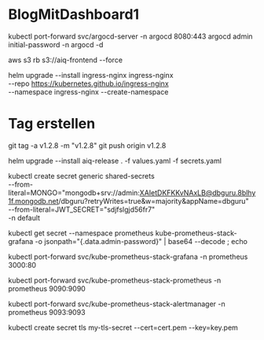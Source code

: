 # BlogMitDashboard1



kubectl port-forward svc/argocd-server -n argocd 8080:443
argocd admin initial-password -n argocd -d

aws s3 rb s3://aiq-frontend --force


helm upgrade --install ingress-nginx ingress-nginx \
  --repo https://kubernetes.github.io/ingress-nginx \
  --namespace ingress-nginx --create-namespace

  # Tag erstellen 
  git tag -a v1.2.8 -m "v1.2.8"
  git push origin v1.2.8


  helm upgrade --install aiq-release . -f values.yaml -f secrets.yaml



  kubectl create secret generic shared-secrets \
  --from-literal=MONGO="mongodb+srv://admin:XAIetDKFKKvNAxLB@dbguru.8blhy1f.mongodb.net/dbguru?retryWrites=true&w=majority&appName=dbguru" \
  --from-literal=JWT_SECRET="sdjfslgjd56fr7" \
  -n default


kubectl get secret --namespace prometheus kube-prometheus-stack-grafana -o jsonpath="{.data.admin-password}" | base64 --decode ; echo


kubectl port-forward svc/kube-prometheus-stack-grafana -n prometheus 3000:80

kubectl port-forward svc/kube-prometheus-stack-prometheus -n prometheus 9090:9090

kubectl port-forward svc/kube-prometheus-stack-alertmanager -n prometheus 9093:9093



kubectl create secret tls my-tls-secret --cert=cert.pem --key=key.pem

